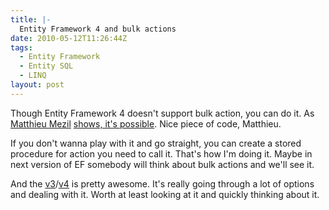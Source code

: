 ```yaml
---
title: |-
  Entity Framework 4 and bulk actions
date: 2010-05-12T11:26:44Z
tags:
  - Entity Framework
  - Entity SQL
  - LINQ
layout: post
---
```

Though Entity Framework 4 doesn't support bulk action, you can do it. As [Matthieu Mezil][1] [shows, it's possible][2]. Nice piece of code, Matthieu.

If you don't wanna play with it and go straight, you can create a stored procedure for action you need to call it. That's how I'm doing it. Maybe in next version of EF somebody will think about bulk actions and we'll see it.

And the [v3][3]/[v4][4] is pretty awesome. It's really going through a lot of options and dealing with it. Worth at least looking at it and quickly thinking about it.

[1]: http://msmvps.com/blogs/matthieu
[2]: http://msmvps.com/blogs/matthieu/archive/2010/05/12/bulk-delete-with-ef4.aspx
[3]: http://msmvps.com/blogs/matthieu/archive/2010/05/21/bulk-delete-v3.aspx
[4]: http://msmvps.com/blogs/matthieu/archive/2010/05/27/bulk-delete-v4.aspx